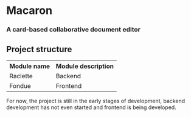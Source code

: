 # Macaron

### A card-based collaborative document editor

## Project structure

<table>
  <tr>
    <th>Module name</th>
    <th>Module description</th>
  </tr>
  <tr>
    <td>Raclette</td>
    <td>Backend</td>
  </tr>
  <tr>
    <td>Fondue</td>
    <td>Frontend</td>
  </tr>
</table>
For now, the project is still in the early stages of development, backend development has not even started and frontend is being developed.
